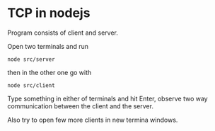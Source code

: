 # TCP in nodejs

Program consists of client and server.

Open two terminals and run

```
node src/server
```

then in the other one go with

```
node src/client
```

Type something in either of terminals and hit Enter, observe two way communication between the client and the server.

Also try to open few more clients in new termina windows.

